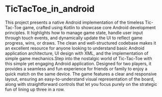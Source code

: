 # TicTacToe_in_android
This project presents a native Android implementation of the timeless Tic-Tac-Toe game, crafted using Kotlin to showcase core Android development principles. It highlights how to manage game state, handle user input through touch events, and dynamically update the UI to reflect game progress, wins, or draws. The clean and well-structured codebase makes it an excellent resource for anyone looking to understand basic Android application architecture, UI design with XML, and the implementation of simple game mechanics.Step into the nostalgic world of Tic-Tac-Toe with this simple yet engaging Android application. Designed for two players, it provides a seamless and fun experience for friends or family to enjoy a quick match on the same device. The game features a clear and responsive layout, ensuring an easy-to-understand visual representation of the board, along with straightforward controls that let you focus purely on the strategic fun of lining up three in a row.

